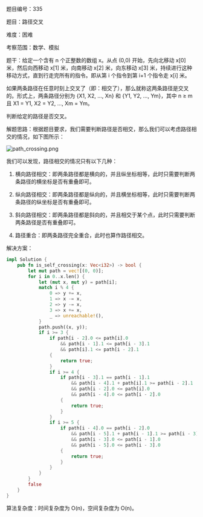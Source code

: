 题目编号：335

题目：路径交叉

难度：困难

考察范围：数学、模拟

题干：给定一个含有 n 个正整数的数组 x。从点 (0,0) 开始，先向北移动 x[0] 米，然后向西移动 x[1] 米，向南移动 x[2] 米，向东移动 x[3] 米，持续进行这种移动方式，直到行走完所有的指令。即从第 i 个指令到第 i+1 个指令走 x[i] 米。

如果两条路径在任意时刻上交叉了（即：相交了），那么就称这两条路径是交叉的。形式上，两条路径分别为 {X1, X2, ..., Xn} 和 {Y1, Y2, ..., Ym}，其中 n ≥ m 且 X1 = Y1, X2 = Y2, ..., Xm = Ym。

判断给定的路径是否交叉。

解题思路：根据题目要求，我们需要判断路径是否相交，那么我们可以考虑路径相交的情况，如下图所示：

![path_crossing.png](https://pic.leetcode-cn.com/1614082675-UKJZJL-path_crossing.png)

我们可以发现，路径相交的情况只有以下几种：

1. 横向路径相交：即两条路径都是横向的，并且纵坐标相等，此时只需要判断两条路径的横坐标是否有重叠即可。

2. 纵向路径相交：即两条路径都是纵向的，并且横坐标相等，此时只需要判断两条路径的纵坐标是否有重叠即可。

3. 斜向路径相交：即两条路径都是斜向的，并且相交于某个点，此时只需要判断两条路径是否有重叠即可。

4. 路径重合：即两条路径完全重合，此时也算作路径相交。

解决方案：

```rust
impl Solution {
    pub fn is_self_crossing(x: Vec<i32>) -> bool {
        let mut path = vec![(0, 0)];
        for i in 0..x.len() {
            let (mut x, mut y) = path[i];
            match i % 4 {
                0 => y += x,
                1 => x -= x,
                2 => y -= x,
                3 => x += x,
                _ => unreachable!(),
            }
            path.push((x, y));
            if i >= 3 {
                if path[i - 2].0 <= path[i].0
                    && path[i - 1].1 <= path[i - 3].1
                    && path[i].1 <= path[i - 2].1
                {
                    return true;
                }
                if i >= 4 {
                    if path[i - 3].1 == path[i - 1].1
                        && path[i - 4].1 + path[i].1 >= path[i - 2].1
                        && path[i - 2].0 <= path[i].0
                        && path[i - 4].0 <= path[i - 2].0
                    {
                        return true;
                    }
                }
                if i >= 5 {
                    if path[i - 4].0 == path[i - 2].0
                        && path[i - 5].1 + path[i - 1].1 >= path[i - 3].1
                        && path[i - 3].0 <= path[i - 1].0
                        && path[i - 5].0 <= path[i - 3].0
                    {
                        return true;
                    }
                }
            }
        }
        false
    }
}
```

算法复杂度：时间复杂度为 O(n)，空间复杂度为 O(n)。